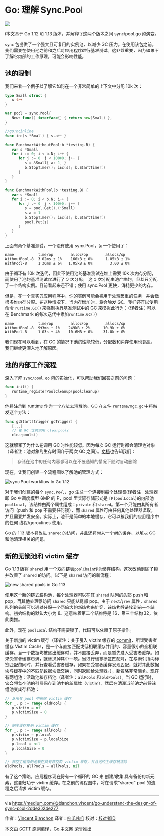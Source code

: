 # Go: 理解 Sync.Pool 

![](https://user-gold-cdn.xitu.io/2019/6/12/16b4ad7632cdc194?w=800&h=342&f=png&s=262697)

ℹ️本文基于 Go 1.12 和 1.13 版本，并解释了这两个版本之间 sync/pool.go 的演变。

`sync` 包提供了一个强大且可复用的实例池，以减少 GC 压力。在使用该包之前，我们需要在使用池之前和之后对应用程序进行基准测试。这非常重要，因为如果不了解它内部的工作原理，可能会影响性能。

## 池的限制
我们来看一个例子以了解它如何在一个非常简单的上下文中分配 10k 次：

```go
type Small struct {
   a int
}

var pool = sync.Pool{
   New: func() interface{} { return new(Small) },
}

//go:noinline
func inc(s *Small) { s.a++ }

func BenchmarkWithoutPool(b *testing.B) {
   var s *Small
   for i := 0; i < b.N; i++ {
      for j := 0; j < 10000; j++ {
         s = &Small{ a: 1, }
         b.StopTimer(); inc(s); b.StartTimer()
      }
   }
}

func BenchmarkWithPool(b *testing.B) {
   var s *Small
   for i := 0; i < b.N; i++ {
      for j := 0; j < 10000; j++ {
         s = pool.Get().(*Small)
         s.a = 1
         b.StopTimer(); inc(s); b.StartTimer()
         pool.Put(s)
      }
   }
}
```

上面有两个基准测试，一个没有使用 sync.Pool，另一个使用了：

```plain
name           time/op        alloc/op        allocs/op
WithoutPool-8  3.02ms ± 1%    160kB ± 0%      1.05kB ± 1%
WithPool-8     1.36ms ± 6%   1.05kB ± 0%        3.00 ± 0%
```

由于循环有 10k 次迭代，因此不使用池的基准测试在堆上需要 10k 次内存分配，而使用了池的基准测试仅进行了 3 次分配。 这 3 次分配由池产生的，但却只分配了一个结构实例。目前看起来还不错；使用 sync.Pool 更快，消耗更少的内存。

但是，在一个真实的应用程序中，你的实例可能会被用于处理繁重的任务，并会做很多堆内存分配。在这种情况下，当内存增加时，将会触发 GC。我们还可以使用命令 `runtime.GC()` 来强制执行基准测试中的 GC 来模拟此行为：（译者注：可以在 Benchmark 的每次迭代中添加`runtime.GC()`）

```plain
name           time/op        alloc/op        allocs/op
WithoutPool-8  993ms ± 1%    249kB ± 2%      10.9k ± 0%
WithPool-8     1.03s ± 4%    10.6MB ± 0%     31.0k ± 0%
```

我们现在可以看到，在 GC 的情况下池的性能较低，分配数和内存使用也更高。我们继续更深入地了解原因。

## 池的内部工作流程
深入了解 `sync/pool.go` 包的初始化，可以帮助我们回答之前的问题：

```go
func init() {
   runtime_registerPoolCleanup(poolCleanup)
}
```

他将注册到 runtime 作为一个方法去清理池。GC 在文件 `runtime/mgc.go` 中将触发这个方法：

```go
func gcStart(trigger gcTrigger) {
   [...]
   // 在 GC 之前调用 clearpools
   clearpools()
```

这就解释了为什么在调用 GC 时性能较低。因为每次 GC 运行时都会清理池对象（译者注：池对象的生存时间介于两次 GC 之间）。[文档](https://golang.org/pkg/sync/#Pool)也告知我们：

> 存储在池中的任何内容都可以在不被通知的情况下随时自动删除

现在，让我们创建一个流程图以了解池的管理方式：

![sync.Pool workflow in Go 1.12](https://github.com/watermelo/gctt-images/blob/master/understand-the-design-of-sync-pool/1.jpg)

对于我们创建的每个 `sync.Pool`，go 生成一个连接到每个处理器(译者注：处理器即 Go 中调度模型 GMP 的 P，pool 里实际存储形式是 `[P]poolLocal`)的内部池 `poolLocal`。该结构由两个属性组成：`private` 和 `shared`。第一个只能由其所有者访问（push 和 pop 不需要任何锁），而 `shared` 属性可由任何其他处理器读取，并且需要并发安全。实际上，池不是简单的本地缓存，它可以被我们的应用程序中的任何 线程/goroutines 使用。

Go 的 1.13 版本将改进 `shared` 的访问，并且还将带来一个新的缓存，以解决 GC 和池清理相关的问题。

## 新的无锁池和 victim 缓存
Go 1.13 版将 `shared` 用一个[双向链表](https://github.com/golang/go/commit/d5fd2dd6a17a816b7dfd99d4df70a85f1bf0de31#diff-491b0013c82345bf6cfa937bd78b690d)`poolChain`作为储存结构，这次改动删除了锁并改善了 `shared`  的访问。以下是 `shared` 访问的新流程：


![new shared pools in Go 1.13](https://github.com/watermelo/gctt-images/blob/master/understand-the-design-of-sync-pool/2.jpg)

使用这个新的链式结构池，每个处理器可以在其 `shared` 队列的头部 push 和 pop，而其他处理器访问 `shared` 只能从尾部 pop。由于 `next`/`prev` 属性，`shared` 队列的头部可以通过分配一个两倍大的新结构来扩容，该结构将链接到前一个结构。初始结构的默认大小为 8。这意味着第二个结构将是 16，第三个结构 32，依此类推。

此外，现在 `poolLocal` 结构不需要锁了，代码可以依赖于原子操作。

关于新加的 victim 缓存（译者注：关于引入 victim 缓存的 [commit](https://github.com/golang/go/commit/2dcbf8b3691e72d1b04e9376488cef3b6f93b286)，所谓受害者缓存 Victim Cache，是一个与直接匹配或低相联缓存并用的、容量很小的全相联缓存。当一个数据块被逐出缓存时，并不直接丢弃，而是暂先进入受害者缓存。如果受害者缓存已满，就替换掉其中一项。当进行缓存标签匹配时，在与索引指向标签匹配的同时，并行查看受害者缓存，如果在受害者缓存发现匹配，就将其此数据块与缓存中的不匹配数据块做交换，同时返回给处理器。），新策略非常简单。现在有两组池：活动池和存档池（译者注：`allPools` 和 `oldPools`）。当 GC 运行时，它会将每个池的引用保存到池中的新属性（victim），然后在清理当前池之前将该组池变成存档池：

```go
// 从所有 pool 中删除 victim 缓存
for _, p := range oldPools {
   p.victim = nil
   p.victimSize = 0
}

// 把主缓存移到 victim 缓存
for _, p := range allPools {
   p.victim = p.local
   p.victimSize = p.localSize
   p.local = nil
   p.localSize = 0
}

// 非空主缓存的池现在具有非空的 victim 缓存，并且池的主缓存被清除
oldPools, allPools = allPools, nil
```

有了这个策略，应用程序现在将有一个循环的 GC 来 创建/收集 具有备份的新元素，这要归功于 victim 缓存。在之前的流程图中，将在请求"shared" pool 的流程之后请求 victim 缓存。

---
via https://medium.com/@blanchon.vincent/go-understand-the-design-of-sync-pool-2dde3024e277

作者：[Vincent Blanchon](https://medium.com/@blanchon.vincent)
译者：[咔叽咔叽](https://github.com/watermelo)
校对：[校对者ID](https://github.com/校对者ID)

本文由 [GCTT](https://github.com/studygolang/GCTT) 原创编译，[Go 中文网](https://studygolang.com/) 荣誉推出
